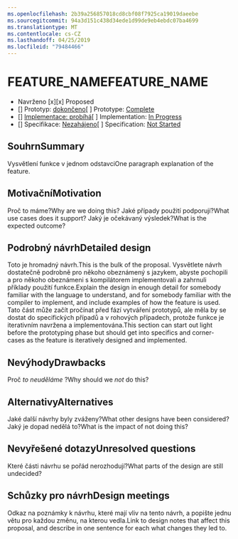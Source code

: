 ```yaml
---
ms.openlocfilehash: 2b39a256857018cd8cbf08f7925ca19019daeebe
ms.sourcegitcommit: 94a3d151c438d34ede1d99de9eb4ebdc07ba4699
ms.translationtype: MT
ms.contentlocale: cs-CZ
ms.lasthandoff: 04/25/2019
ms.locfileid: "79484466"
---
```

# <a name="feature_name"></a><span data-ttu-id="0199c-101">FEATURE_NAME</span><span class="sxs-lookup"><span data-stu-id="0199c-101">FEATURE_NAME</span></span>

* <span data-ttu-id="0199c-102">Navrženo [x]</span><span class="sxs-lookup"><span data-stu-id="0199c-102">[x] Proposed</span></span>
* <span data-ttu-id="0199c-103">[] Prototyp: [dokončeno](https://github.com/PROTOTYPE_OWNER/roslyn/BRANCH_NAME)</span><span class="sxs-lookup"><span data-stu-id="0199c-103">[ ] Prototype: [Complete](https://github.com/PROTOTYPE_OWNER/roslyn/BRANCH_NAME)</span></span>
* <span data-ttu-id="0199c-104">[] [Implementace: probíhá](https://github.com/dotnet/roslyn/BRANCH_NAME)</span><span class="sxs-lookup"><span data-stu-id="0199c-104">[ ] Implementation: [In Progress](https://github.com/dotnet/roslyn/BRANCH_NAME)</span></span>
* <span data-ttu-id="0199c-105">[] Specifikace: [Nezahájeno](pr/1)</span><span class="sxs-lookup"><span data-stu-id="0199c-105">[ ] Specification: [Not Started](pr/1)</span></span>

## <a name="summary"></a><span data-ttu-id="0199c-106">Souhrn</span><span class="sxs-lookup"><span data-stu-id="0199c-106">Summary</span></span>
[summary]: #summary

<span data-ttu-id="0199c-107">Vysvětlení funkce v jednom odstavci</span><span class="sxs-lookup"><span data-stu-id="0199c-107">One paragraph explanation of the feature.</span></span>

## <a name="motivation"></a><span data-ttu-id="0199c-108">Motivační</span><span class="sxs-lookup"><span data-stu-id="0199c-108">Motivation</span></span>
[motivation]: #motivation

<span data-ttu-id="0199c-109">Proč to máme?</span><span class="sxs-lookup"><span data-stu-id="0199c-109">Why are we doing this?</span></span> <span data-ttu-id="0199c-110">Jaké případy použití podporují?</span><span class="sxs-lookup"><span data-stu-id="0199c-110">What use cases does it support?</span></span> <span data-ttu-id="0199c-111">Jaký je očekávaný výsledek?</span><span class="sxs-lookup"><span data-stu-id="0199c-111">What is the expected outcome?</span></span>

## <a name="detailed-design"></a><span data-ttu-id="0199c-112">Podrobný návrh</span><span class="sxs-lookup"><span data-stu-id="0199c-112">Detailed design</span></span>
[design]: #detailed-design

<span data-ttu-id="0199c-113">Toto je hromadný návrh.</span><span class="sxs-lookup"><span data-stu-id="0199c-113">This is the bulk of the proposal.</span></span> <span data-ttu-id="0199c-114">Vysvětlete návrh dostatečně podrobně pro někoho obeznámený s jazykem, abyste pochopili a pro někoho obeznámeni s kompilátorem implementovali a zahrnuli příklady použití funkce.</span><span class="sxs-lookup"><span data-stu-id="0199c-114">Explain the design in enough detail for somebody familiar with the language to understand, and for somebody familiar with the compiler to implement,  and include examples of how the feature is used.</span></span> <span data-ttu-id="0199c-115">Tato část může začít pročínat před fází vytváření prototypů, ale měla by se dostat do specifických případů a v rohových případech, protože funkce je iterativním navržena a implementována.</span><span class="sxs-lookup"><span data-stu-id="0199c-115">This section can start out light before the prototyping phase but should get into specifics and corner-cases as the feature is iteratively designed and implemented.</span></span>

## <a name="drawbacks"></a><span data-ttu-id="0199c-116">Nevýhody</span><span class="sxs-lookup"><span data-stu-id="0199c-116">Drawbacks</span></span>
[drawbacks]: #drawbacks

<span data-ttu-id="0199c-117">Proč *to neuděláme* ?</span><span class="sxs-lookup"><span data-stu-id="0199c-117">Why should we *not* do this?</span></span>

## <a name="alternatives"></a><span data-ttu-id="0199c-118">Alternativy</span><span class="sxs-lookup"><span data-stu-id="0199c-118">Alternatives</span></span>
[alternatives]: #alternatives

<span data-ttu-id="0199c-119">Jaké další návrhy byly zváženy?</span><span class="sxs-lookup"><span data-stu-id="0199c-119">What other designs have been considered?</span></span> <span data-ttu-id="0199c-120">Jaký je dopad nedělá to?</span><span class="sxs-lookup"><span data-stu-id="0199c-120">What is the impact of not doing this?</span></span>

## <a name="unresolved-questions"></a><span data-ttu-id="0199c-121">Nevyřešené dotazy</span><span class="sxs-lookup"><span data-stu-id="0199c-121">Unresolved questions</span></span>
[unresolved]: #unresolved-questions

<span data-ttu-id="0199c-122">Které části návrhu se pořád nerozhodují?</span><span class="sxs-lookup"><span data-stu-id="0199c-122">What parts of the design are still undecided?</span></span>

## <a name="design-meetings"></a><span data-ttu-id="0199c-123">Schůzky pro návrh</span><span class="sxs-lookup"><span data-stu-id="0199c-123">Design meetings</span></span>

<span data-ttu-id="0199c-124">Odkaz na poznámky k návrhu, které mají vliv na tento návrh, a popište jednu větu pro každou změnu, na kterou vedla.</span><span class="sxs-lookup"><span data-stu-id="0199c-124">Link to design notes that affect this proposal, and describe in one sentence for each what changes they led to.</span></span>


